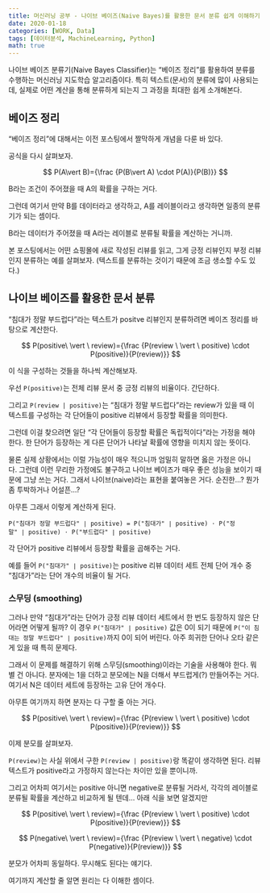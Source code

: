 ```yaml
---
title: 머신러닝 공부 - 나이브 베이즈(Naive Bayes)를 활용한 문서 분류 쉽게 이해하기
date: 2020-01-18
categories: [WORK, Data]
tags: [데이터분석, MachineLearning, Python]
math: true
---
```


나이브 베이즈 분류기(Naive Bayes Classifier)는 “베이즈 정리”를 활용하여 분류를 수행하는 머신러닝 지도학습 알고리즘이다. 특히 텍스트(문서)의 분류에 많이 사용되는데, 실제로 어떤 계산을 통해 분류하게 되는지 그 과정을 최대한 쉽게 소개해본다.

## 베이즈 정리

“베이즈 정리”에 대해서는 이전 포스팅에서 짤막하게 개념을 다룬 바 있다.

공식을 다시 살펴보자.

$$ P(A\vert B)={\frac {P(B\vert A) \cdot P(A)}{P(B)}} $$

B라는 조건이 주어졌을 때 A의 확률을 구하는 거다.

그런데 여기서 만약 B를 데이터라고 생각하고, A를 레이블이라고 생각하면 일종의 분류기가 되는 셈이다.

B라는 데이터가 주어졌을 때 A라는 레이블로 분류될 확률을 계산하는 거니까.

본 포스팅에서는 어떤 쇼핑몰에 새로 작성된 리뷰를 읽고, 그게 긍정 리뷰인지 부정 리뷰인지 분류하는 예를 살펴보자. (텍스트를 분류하는 것이기 때문에 조금 생소할 수도 있다.)

## 나이브 베이즈를 활용한 문서 분류

“침대가 정말 부드럽다”라는 텍스트가 positve 리뷰인지 분류하려면 베이즈 정리를 바탕으로 계산한다.

$$ P(positive\ \vert \ review)={\frac {P(review \ \vert \ positive) \cdot P(positive)}{P(review)}} $$

이 식을 구성하는 것들을 하나씩 계산해보자.

우선 `P(positive)`는 전체 리뷰 문서 중 긍정 리뷰의 비율이다. 간단하다.

그리고 `P(review | positive)`는 “침대가 정말 부드럽다”라는 review가 있을 때 이 텍스트를 구성하는 각 단어들이 positive 리뷰에서 등장할 확률을 의미한다.

그런데 이걸 찾으려면 일단 “각 단어들이 등장할 확률은 독립적이다”라는 가정을 해야 한다. 한 단어가 등장하는 게 다른 단어가 나타날 확률에 영향을 미치지 않는 뜻이다.

물론 실제 상황에서는 이럴 가능성이 매우 적으니까 엄밀히 말하면 옳은 가정은 아니다. 그런데 이런 무리한 가정에도 불구하고 나이브 베이즈가 매우 좋은 성능을 보이기 때문에 그냥 쓰는 거다. 그래서 나이브(naive)라는 표현을 붙여놓은 거다. 순진한...? 뭔가 좀 투박하거나 어설픈...?

아무튼 그래서 이렇게 계산하게 된다.

`P("침대가 정말 부드럽다" ∣ positive) = P("침대가" ∣ positive) ⋅ P("정말" ∣ positive) ⋅ P("부드럽다" ∣ positive)`

각 단어가 positive 리뷰에서 등장할 확률을 곱해주는 거다.

예를 들어 `P("침대가" ∣ positive)`는 positive 리뷰 데이터 세트 전체 단어 개수 중 “침대가”라는 단어 개수의 비율이 될 거다.

### 스무딩 (smoothing)

그러나 만약 “침대가”라는 단어가 긍정 리뷰 데이터 세트에서 한 번도 등장하지 않은 단어라면 어떻게 될까? 이 경우 `P("침대가" ∣ positive)` 값은 0이 되기 때문에 `P("이 침대는 정말 부드럽다" ∣ positive)`까지 0이 되어 버린다. 아주 희귀한 단어나 오타 같은 게 있을 때 특히 문제다.

그래서 이 문제를 해결하기 위해 스무딩(smoothing)이라는 기술을 사용해야 한다. 뭐 별 건 아니다. 분자에는 1을 더하고 분모에는 N을 더해서 부드럽게(?) 만들어주는 거다. 여기서 N은 데이터 세트에 등장하는 고유 단어 개수다.

아무튼 여기까지 하면 분자는 다 구할 줄 아는 거다.

$$ P(positive\ \vert \ review)={\frac {P(review \ \vert \ positive) \cdot P(positive)}{P(review)}} $$

이제 분모를 살펴보자.

`P(review)`는 사실 위에서 구한 `P(review | positive)`랑 똑같이 생각하면 된다. 리뷰 텍스트가 positive라고 가정하지 않는다는 차이만 있을 뿐이니까.

그리고 어차피 여기서는 positive 아니면 negative로 분류될 거라서, 각각의 레이블로 분류될 확률을 계산하고 비교하게 될 텐데… 아래 식을 보면 알겠지만

$$ P(positive\ \vert \ review)={\frac {P(review \ \vert \ positive) \cdot P(positive)}{P(review)}} $$

$$ P(negative\ \vert \ review)={\frac {P(review \ \vert \ negative) \cdot P(negative)}{P(review)}} $$

분모가 어차피 동일하다. 무시해도 된다는 얘기다.

여기까지 계산할 줄 알면 원리는 다 이해한 셈이다.